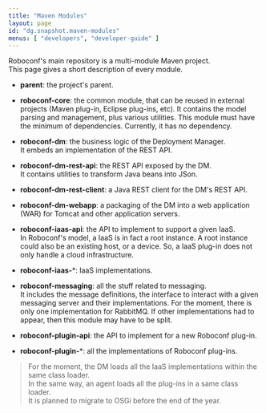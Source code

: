 ```yaml
---
title: "Maven Modules"
layout: page
id: "dg.snapshot.maven-modules"
menus: [ "developers", "developer-guide" ]
---
```


Roboconf's main repository is a multi-module Maven project.  
This page gives a short description of every module.

* **parent**: the project's parent.

* **roboconf-core**: the common module, that can be reused in external projects (Maven plug-in, 
Eclipse plug-ins, etc). It contains the model parsing and management, plus various utilities.
This module must have the minimum of dependencies. Currently, it has no dependency.

* **roboconf-dm**: the business logic of the Deployment Manager.  
It embeds an implementation of the REST API.

* **roboconf-dm-rest-api**: the REST API exposed by the DM.  
It contains utilities to transform Java beans into JSon.

* **roboconf-dm-rest-client**: a Java REST client for the DM's REST API.

* **roboconf-dm-webapp**: a packaging of the DM into a web application (WAR) for Tomcat and other
application servers.

* **roboconf-iaas-api**: the API to implement to support a given IaaS.  
In Roboconf's model, a IaaS is in fact a root instance. A root instance could also be
an existing host, or a device. So, a IaaS plug-in does not only handle a cloud infrastructure.

* **roboconf-iaas-***: IaaS implementations.

* **roboconf-messaging**: all the stuff related to messaging.  
It includes the message definitions, the interface to interact with a given messaging server
and their implementations. For the moment, there is only one implementation for RabbitMQ. If
other implementations had to appear, then this module may have to be split.

* **roboconf-plugin-api**: the API to implement for a new Roboconf plug-in.  

* **roboconf-plugin-***: all the implementations of Roboconf plug-ins.

> For the moment, the DM loads all the IaaS implementations within the same class loader.  
> In the same way, an agent loads all the plug-ins in a same class loader.  
> It is planned to migrate to OSGi before the end of the year.
